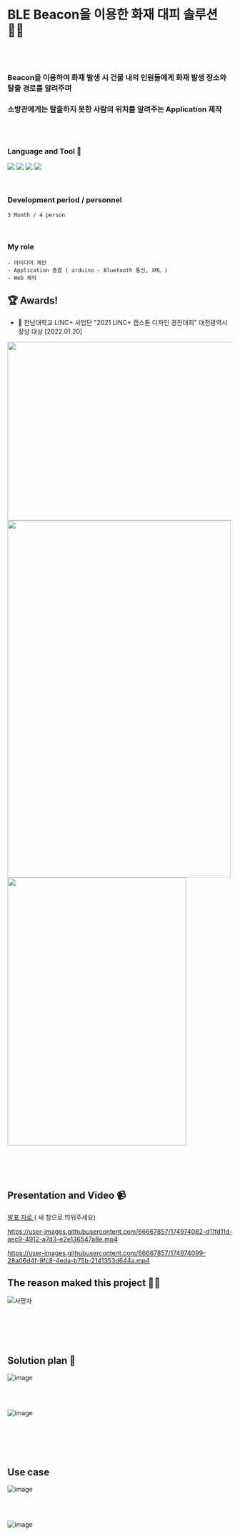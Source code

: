# BLE Beacon을 이용한 화재 대피 솔루션 🧑‍🚒
<br><br>
### Beacon을 이용하여 화재 발생 시 건물 내의 인원들에게 화재 발생 장소와 탈출 경로를 알려주며
### 소방관에게는 탈출하지 못한 사람의 위치를 알려주는 Application 제작
<br><br>

### Language and Tool 🔨
<img src="https://img.shields.io/badge/Java-007396?style=flat-square&logo=Java&logoColor=white"/></a>
<img src="https://img.shields.io/badge/HTML-E34F26?style=flat-square&logo=HTML5&logoColor=white"/></a>
<img src="https://img.shields.io/badge/Arduino-00979D?style=flat-square&logo=Arduino&logoColor=white"/></a>
<img src="https://img.shields.io/badge/Android Studio-3DDC84?style=flat-square&logo=Android&logoColor=white"/></a>

<br>

### Development period / personnel
    3 Month / 4 person
<br>

### My role
    - 아이디어 제안
    - Application 총괄 ( arduino - Bluetooth 통신, XML )
    - Web 제작

## 🏆 Awards!

- 🏅 한남대학교 LINC+ 사업단 "2021 LINC+ 캡스톤 디자인 경진대회" 대전광역시장상 대상 [2022.01.20]   

<img src="https://user-images.githubusercontent.com/66667857/154874624-f530c1cb-80a4-4f4d-a1f2-204b87c5c50e.jpg" width="800" height="400"/>
<div>
<img src="https://user-images.githubusercontent.com/66667857/173015383-e9e9f744-99b6-4bc3-b2e7-158b1f31dc05.jpg" width="500" height="800"/>

<img src="https://user-images.githubusercontent.com/66667857/154874563-45d22313-c5c0-4887-b865-4a46c48b1fce.png" width="400" height="600"/>
  </div>
<br/><br/><br/><br/>

## Presentation and Video 📹
<a href="https://github.com/KH54/Portfolio/files/8955291/PPT.pdf" target="_blank"> 발표 자료 </a> ( 새 창으로 띄워주세요)


https://user-images.githubusercontent.com/66667857/174974082-d11fd11d-aec9-4912-a7d3-e2e136547a8e.mp4

https://user-images.githubusercontent.com/66667857/174974099-28a06d4f-9fc8-4eda-b75b-2141353d644a.mp4



## The reason maked this project 👷‍♂️

![사망자](https://user-images.githubusercontent.com/66667857/154873874-8581e3c9-bb5a-462d-b10c-d49d825272ce.png)
  
<br/><br/><br/><br/>

## Solution plan 🧾

![image](https://user-images.githubusercontent.com/66667857/154873935-bf9c0a40-97ec-4efc-8150-6b2c7902b769.png)
  
<br/><br/>

![image](https://user-images.githubusercontent.com/66667857/154873996-90e86a2b-b7ba-436a-a992-a49012d2f08a.png)

<br/><br/><br/><br/>

## Use case

![image](https://user-images.githubusercontent.com/66667857/154874422-ba6f2de7-7335-41c9-9407-52d2f1089274.png)

<br/><br/>

![image](https://user-images.githubusercontent.com/66667857/154874434-2a3e96b6-9d95-4416-9df2-1181a95efe54.png)
